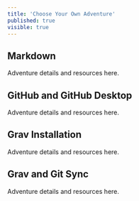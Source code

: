 ```yaml
---
title: 'Choose Your Own Adventure'
published: true
visible: true
---
```

## Markdown

Adventure details and resources here.

## GitHub and GitHub Desktop

Adventure details and resources here.

## Grav Installation

Adventure details and resources here.

## Grav and Git Sync

Adventure details and resources here.
